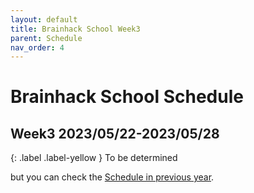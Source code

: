 ```yaml
---
layout: default
title: Brainhack School Week3
parent: Schedule
nav_order: 4
---
```


# Brainhack School Schedule 
## Week3 2023/05/22-2023/05/28

{: .label .label-yellow }
To be determined

but you can check the [Schedule in previous year](https://school-brainhack.github.io/schedule/).
